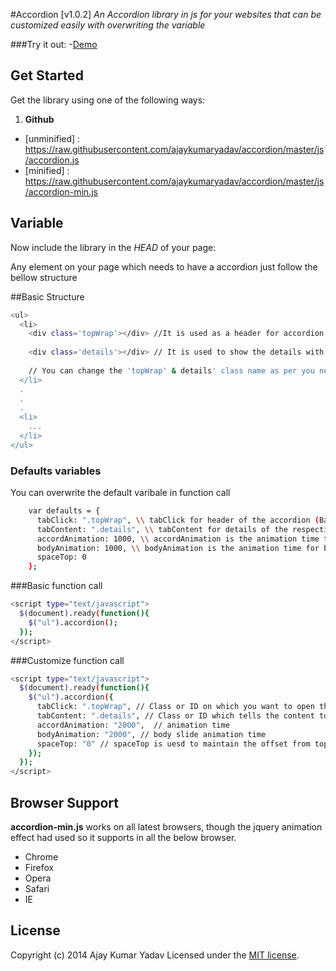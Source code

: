 #Accordion [v1.0.2]
*An Accordion library in js for your websites that can be customized easily with overwriting the variable*

###Try it out:
-[Demo](http://ajaykumaryadav.github.io/plugins/accordion/)

## Get Started

Get the library using one of the following ways:

1. **Github**

 - [unminified] : https://raw.githubusercontent.com/ajaykumaryadav/accordion/master/js/accordion.js
 - [minified] : https://raw.githubusercontent.com/ajaykumaryadav/accordion/master/js/accordion-min.js

## Variable
Now include the library in the *HEAD* of your page:

Any element on your page which needs to have a accordion just follow the bellow structure

##Basic Structure
```sh
<ul>
  <li>
    <div class='topWrap'></div> //It is used as a header for accordion
    
    <div class='details'></div> // It is used to show the details with respective to each accoridion
    
    // You can change the 'topWrap' & details' class name as per you need, then you just need to pass the class name.
  </li>
  .
  .
  .
  <li>
    ...
  </li>
</ul>  
```

### Defaults variables
You can overwrite the default varibale in function call
```sh
    var defaults = {
      tabClick: ".topWrap", \\ tabClick for header of the accordion (Basicly for the click)
      tabContent: ".details", \\ tabContent for details of the respective header (accordion)
      accordAnimation: 1000, \\ accordAnimation is the animation time to open the accordion
      bodyAnimation: 1000, \\ bodyAnimation is the animation time for body to take while sliding
      spaceTop: 0
    };
```

###Basic function call
```sh
<script type="text/javascript">
  $(document).ready(function(){
    $("ul").accordion();
  });
</script>
```

###Customize function call
```sh
<script type="text/javascript">
  $(document).ready(function(){
    $("ul").accordion({
      tabClick: ".topWrap", // Class or ID on which you want to open the content
      tabContent: ".details", // Class or ID which tells the content to show on click
      accordAnimation: "2000",  // animation time
      bodyAnimation: "2000", // body slide animation time
      spaceTop: "0" // spaceTop is uesd to maintain the offset from top (eg 100,50 etc). Wrong way (100px, 20px, 10%, etc)
    });
  });
</script>
```

## Browser Support
**accordion-min.js** works on all latest browsers, though the jquery animation effect had used so it supports in all the below browser.

- Chrome 
- Firefox
- Opera
- Safari
- IE 

## License
Copyright (c) 2014 Ajay Kumar Yadav
Licensed under the [MIT license](http://opensource.org/licenses/MIT).
